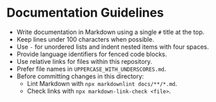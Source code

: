 # Documentation Guidelines

- Write documentation in Markdown using a single `#` title at the top.
- Keep lines under 100 characters when possible.
- Use `-` for unordered lists and indent nested items with four spaces.
- Provide language identifiers for fenced code blocks.
- Use relative links for files within this repository.
- Prefer file names in `UPPERCASE_WITH_UNDERSCORES.md`.
- Before committing changes in this directory:
    - Lint Markdown with `npx markdownlint docs/**/*.md`.
    - Check links with `npx markdown-link-check <file>`.
